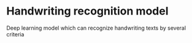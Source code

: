 # Handwriting recognition model
Deep learning model which can recognize handwriting texts by several criteria
